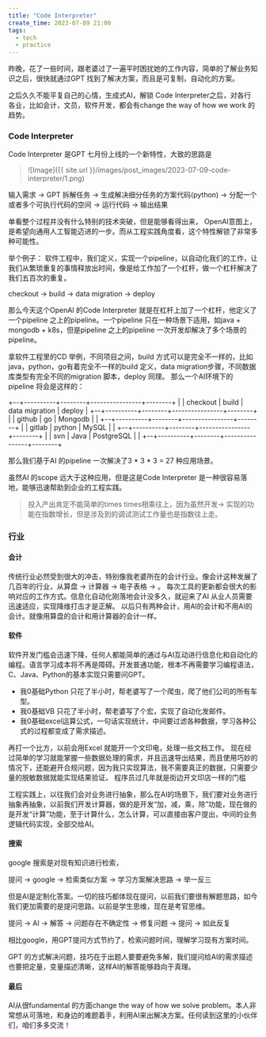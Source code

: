 ```yaml
---
title: "Code Interpreter"
create_time: 2023-07-09 21:00
tags:
  - tech
  - practice
---
```


昨晚，花了一些时间，跟老婆过了一遍平时困扰她的工作内容，简单的了解业务知识之后，很快就通过GPT 找到了解决方案，而且是可复制，自动化的方案。

之后久久不能平复自己的心情，生成式AI，解锁 Code Interpreter之后，对各行各业，比如会计，文员，软件开发，都会有change the way of how we work 的趋势。

### Code Interpreter
Code Interpreter 是GPT 七月份上线的一个新特性，大致的思路是

> ![Image]({{ site.url }}/images/post_images/2023-07-09-code-interpreter/1.png)

输入需求 -> GPT 拆解任务 -> 生成解决细分任务的方案代码(python) -> 分配一个或者多个可执行代码的空间 -> 运行代码 -> 输出结果

单看整个过程并没有什么特别的技术突破，但是能够看得出来， OpenAI意图上，是希望向通用人工智能迈进的一步。而从工程实践角度看，这个特性解锁了非常多种可能性。

举个例子：
软件工程中，我们定义，实现一个pipeline，以自动化我们的工作，让我们从繁琐重复的事情释放出时间，像是给工作加了一个杠杆，做一个杠杆解决了我们五百次的重复。

checkout -> build -> data migration -> deploy

那么今天这个OpenAI 的Code Interpreter 就是在杠杆上加了一个杠杆，他定义了一个pipeline 之上的pipeline。一个pipeline 只在一种场景下适用，如java + mongodb + k8s，但是pipeline 之上的pipeline 一次开发却解决了多个场景的pipeline。

拿软件工程里的CD 举例，不同项目之间，build 方式可以是完全不一样的，比如java，python，go有着完全不一样的build 定义，data migration步骤，不同数据库类型有完全不同的migration 脚本，deploy 同理。
那么一个AI环境下的pipeline 将会是这样的：

+--+----------+--------+----------------+--------+
|  | checkout | build  | data migration | deploy |
+--+----------+--------+----------------+--------+
|  | github   | go     | Mongodb        |        |
+--+----------+--------+----------------+--------+
|  | gitlab   | python | MySQL          |        |
+--+----------+--------+----------------+--------+
|  | svn      | Java   | PostgreSQL     |        |
+--+----------+--------+----------------+--------+

那么我们基于AI 的pipeline 一次解决了3 * 3 * 3 = 27 种应用场景。

虽然AI 的scope 远大于这种应用，但是这是Code Interpreter 是一种很容易落地，能够迅速帮助到企业的工程实践。

> 投入产出肯定不能简单的times times相乘往上，因为虽然开发-> 实现的功能在指数增长，但是涉及到的调试测试工作量也是指数往上走。

### 行业

#### 会计
传统行业必然受到很大的冲击，特别像我老婆所在的会计行业。像会计这种发展了几百年的行业，从算盘 -> 计算器 -> 电子表格 -> 。
每次工具的更新都会很大的影响对应的工作方式。信息化自动化刚落地会计没多久，就迎来了AI 从业人员需要迅速适应，实现降维打击才是正解。
以后只有两种会计，用AI的会计和不用AI的会计。就像用算盘的会计和用计算器的会计一样。

#### 软件
软件开发门槛会迅速下降，任何人都能简单的通过与AI互动进行信息化和自动化的编程。语言学习成本将不再是障碍。开发普通功能，根本不再需要学习编程语法，C、Java、Python的基本实现只需要问GPT。
- 我0基础Python 只花了半小时，帮老婆写了一个爬虫，爬了他们公司的所有车型。
- 我0基础VB 只花了半小时，帮老婆写了个宏，实现了自动化发邮件。
- 我0基础excel运算公式，一句话实现统计，中间要过滤各种数据，学习各种公式的过程都变成了需求描述。

再打一个比方，以前会用Excel 就能开一个文印电，处理一些文档工作。
现在经过简单的学习就能掌握一些数据处理的需求，并且迅速导出结果，而且使用巧妙的情况下，还能避开合规问题，因为我只实现算法，我不需要真正的数据，只需要少量的脱敏数据就能实现结果验证。
程序员过几年就是街边开文印店一样的门槛

工程实践上，以往我们会对业务进行抽象，那么在AI的场景下，我们要对业务进行抽象再抽象，以前我们开发计算器，做的是开发“加，减，乘，除”功能，现在做的是开发“计算”功能，至于计算什么，怎么计算，可以直接由客户提出，中间的业务逻辑代码实现，全部交给AI。

#### 搜索

google 搜索是对现有知识进行检索，

提问 -> google -> 检索类似方案 -> 学习方案解决思路 -> 举一反三

但是AI是定制化答案。一切的技巧都体现在提问，以前我们要很有解题思路，如今我们更加需要的是提问思路。以前是学生思维，现在是考官思维。

提问 -> AI -> 解答 -> 问题存在不确定性 -> 修复问题 -> 提问 -> 如此反复

相比google，用GPT提问方式节约了，检索问题时间，理解学习现有方案时间。

GPT 的方式解决问题，技巧在于出题人要要避免多解，我们提问给AI的需求描述也要把定量，变量描述清晰，这样AI的解答能够趋向于真理。

#### 最后
AI从很fundamental 的方面change the way of how we solve problem。本人非常想从可落地，和身边的难题着手，利用AI来出解决方案。任何读到这里的小伙伴们，咱们多多交流！

